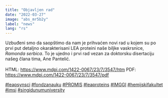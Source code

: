 ```yaml
---
title: "Objavljen rad"
date: "2022-03-27"
image: "abs_mr5b2y"
label: "news"
lang: "rs"
---
```


Uzbuđeni smo da saopštimo da nam je prihvaćen novi rad u kojem su po prvi put detaljno okarakterisani LEA proteini naše biljke vaskrsnice, _Ramonda serbica_. To je ujedno i prvi rad vezan za doktorsku disertaciju našeg člana tima, Ane Pantelić.
<br/><br/>
HTML: https://www.mdpi.com/1422-0067/23/7/3547/htm
PDF: https://www.mdpi.com/1422-0067/23/7/3547/pdf

<a href=''>#leapsynsci</a> <a href=''>#fondzanauku</a> <a href=''>#PROMIS</a> <a href=''>#leaproteins</a> <a href=''>#IMGGI</a> <a href=''>#hemijskifakultet</a> <a href=''>#imsi</a> <a href=''>#singidunumuniversity</a>


